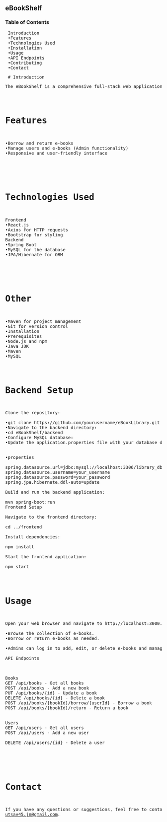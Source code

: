 
## eBookShelf
### Table of Contents
<pre>
 Introduction
 •Features
 •Technologies Used
 •Installation
 •Usage
 •API Endpoints
 •Contributing
 •Contact
</pre>
<pre>
 # Introduction
<pre>
The eBookShelf is a comprehensive full-stack web application designed to manage e-books in a library setting. The system allows administrators to browse, borrow, and return e-books can add and manage the collection.
</pre>

# Features
<pre>
•Borrow and return e-books
•Manage users and e-books (Admin functionality)
•Responsive and user-friendly interface
<br>
</pre>
# Technologies Used
<pre>
Frontend
•React.js
•Axios for HTTP requests
•Bootstrap for styling
Backend
•Spring Boot
•MySQL for the database
•JPA/Hibernate for ORM
 <br>
</pre>
# Other
<pre>
•Maven for project management
•Git for version control
•Installation
•Prerequisites
•Node.js and npm
•Java JDK
•Maven
•MySQL
</pre>
# Backend Setup
<pre>
Clone the repository:

•git clone https://github.com/yourusername/eBookLibrary.git
•Navigate to the backend directory:
•cd eBookShelf/backend
•Configure MySQL database:
•Update the application.properties file with your database details:
 <br>
•properties

spring.datasource.url=jdbc:mysql://localhost:3306/library_db?serverTimezone=UTC
spring.datasource.username=your_username
spring.datasource.password=your_password
spring.jpa.hibernate.ddl-auto=update
 
Build and run the backend application:

mvn spring-boot:run
Frontend Setup
 
Navigate to the frontend directory:
 
cd ../frontend
 
Install dependencies:

npm install
 
Start the frontend application:

npm start
</pre>
# Usage
<pre>
Open your web browser and navigate to http://localhost:3000.

•Browse the collection of e-books.
•Borrow or return e-books as needed.
 
•Admins can log in to add, edit, or delete e-books and manage user accounts.
 
API Endpoints

<br>
Books
GET /api/books - Get all books
POST /api/books - Add a new book
PUT /api/books/{id} - Update a book
DELETE /api/books/{id} - Delete a book
POST /api/books/{bookId}/borrow/{userId} - Borrow a book
POST /api/books/{bookId}/return - Return a book
<br>
Users
GET /api/users - Get all users
POST /api/users - Add a new user

DELETE /api/users/{id} - Delete a user


</pre>
# Contact
If you have any questions or suggestions, feel free to contact me at utsav45.jn@gmail.com.
